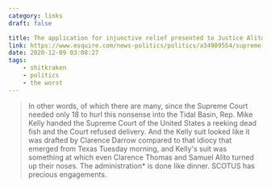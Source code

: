 ```yaml
---
category: links
draft: false

title: The application for injunctive relief presented to Justice Alito and by him referred to the Court is denied.
link: https://www.esquire.com/news-politics/politics/a34909554/supreme-court-reject-republican-pennsylvania-election-case/
date: 2020-12-09 03:08:27
tags:
    - shitkraken
    - politics
    - the worst
---
```


> In other words, of which there are many, since the Supreme Court needed only 18 to hurl this nonsense into the Tidal Basin, Rep. Mike Kelly handed the Supreme Court of the United States a reeking dead fish and the Court refused delivery. And the Kelly suit looked like it was drafted by Clarence Darrow compared to that idiocy that emerged from Texas Tuesday morning, and Kelly's suit was something at which even Clarence Thomas and Samuel Alito turned up their noses. The administration* is done like dinner. SCOTUS has precious engagements.
